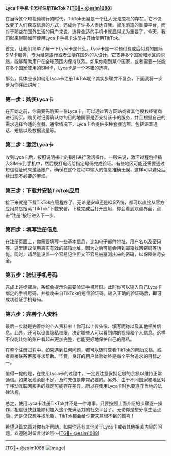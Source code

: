 **Lyca卡手机卡怎样注册TikTok？[[TG💪+ @esim1088](https://t.me/s/esim1088)]**

在当今这个短视频横行的时代，TikTok无疑是一个让人无法忽视的存在。它不仅改变了人们获取信息的方式，还成为了许多人表达自我、娱乐消遣的重要平台。而对于那些在国外生活的用户来说，选择合适的手机卡就显得尤为重要了。今天，我们就来聊聊如何使用Lyca卡手机卡注册并开始使用TikTok。

首先，让我们简单了解一下Lyca卡是什么。Lyca卡是一种预付费或后付费的国际SIM卡服务，专为经常旅行或者生活在国外的人设计。它支持多个国家和地区的网络，能够帮助用户在全球范围内保持联系。如果你刚到某个国家，或者需要一张能在多个国家使用的SIM卡，Lyca卡是一个不错的选择。

那么，具体应该如何用Lyca卡注册TikTok呢？其实步骤并不复杂，下面我将一步步为你详细讲解：

### 第一步：购买Lyca卡

在开始之前，你需要先购买一张Lyca卡。可以通过官方网站或者其他授权经销商进行购买。购买时记得确认你的目的地国家是否支持该卡的服务，并且根据自己的需求选择合适的套餐。通常情况下，Lyca卡会提供多种套餐选项，包括语音通话、短信以及数据流量等。

### 第二步：激活Lyca卡

收到Lyca卡后，按照说明书上的指引进行激活操作。一般来说，激活过程包括插入SIM卡到手机中，然后拨打电话给指定号码完成验证。有些地区可能还需要通过短信验证码来激活账户。确保在这个过程中输入的信息准确无误，这样可以避免后续出现不必要的麻烦。

### 第三步：下载并安装TikTok应用

接下来就是下载TikTok应用程序了。无论是安卓还是iOS系统，都可以直接从官方应用商店搜索“TikTok”下载安装。下载完成后打开应用，你会看到欢迎界面，点击“注册”按钮进入下一步。

### 第四步：填写注册信息

在注册页面上，你需要填写一些基本信息，比如电子邮件地址、用户名以及密码等。这里建议使用真实有效的邮箱地址，因为之后可能会用到邮箱找回密码等功能。同时，请尽量设置一个容易记住但又不容易被猜测出来的密码，以保障账号安全。

### 第五步：验证手机号码

完成上述步骤后，系统会提示你需要验证手机号码。此时你可以输入自己Lyca卡绑定的手机号码，并接收来自TikTok的短信验证码。输入正确的验证码后，即可成功验证手机号码。

### 第六步：完善个人资料

最后一步就是完善你的个人资料啦！你可以上传头像、填写昵称以及其他相关信息。此外，还可以设置隐私权限，决定哪些人可以看到你的视频和个人信息。这样不仅能让你的账户看起来更加完整，也能更好地保护自己的隐私。

在整个注册过程中，如果遇到任何问题，都可以随时查看TikTok的帮助文档，或者直接联系客服寻求帮助。毕竟，良好的用户体验始终是每个平台追求的目标之一。

值得一提的是，在使用Lyca卡的过程中，一定要注意保持足够的余额以维持正常通信。如果发现余额不足，及时充值是非常必要的。另外，由于不同国家和地区对于移动互联网服务的规定可能存在差异，所以在使用Lyca卡时也要遵守当地的法律法规。

总之，使用Lyca卡注册TikTok并不是一件难事。只要按照上面介绍的步骤逐一操作，相信很快就能顺利加入这个充满活力的社交平台了。无论你是想分享生活点滴，还是仅仅想寻找乐趣，TikTok都会给你带来意想不到的惊喜！

希望这篇文章对你有所帮助。如果你还有其他关于Lyca卡或者其他相关内容的问题，欢迎随时留言讨论哦～[[TG💪+ @esim1088](https://t.me/s/esim1088)]

---

[[TG💪+ @esim1088](https://t.me/s/esim1088) ![Image](https://i.postimg.cc/4NQfJmqS/Snipaste-2025-05-13-00-14-12.png)]
